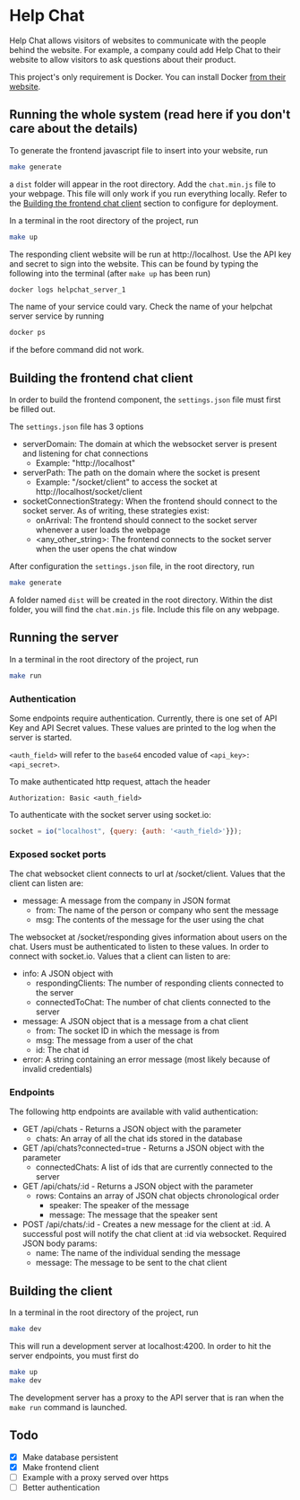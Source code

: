 # Help Chat

Help Chat allows visitors of websites to communicate with the people behind the website. For example, a company could add Help Chat to their website to allow visitors to ask questions about their product.

This project's only requirement is Docker. You can install Docker [from their website](https://www.docker.com/).

## Running the whole system (read here if you don't care about the details)
To generate the frontend javascript file to insert into your website, run
``` bash
make generate
```
a `dist` folder will appear in the root directory. Add the `chat.min.js` file to your webpage. This file will only work if you run everything locally. Refer to the [Building the frontend chat client](#building-the-frontend-chat-client) section to configure for deployment.

In a terminal in the root directory of the project, run
``` bash
make up
```
The responding client website will be run at http://localhost. Use the API key and secret to sign into the website. This can be found by typing the following into the terminal (after `make up` has been run)
``` bash
docker logs helpchat_server_1
```
The name of your service could vary. Check the name of your helpchat server service by running
``` bash
docker ps
```
if the before command did not work.

## Building the frontend chat client
In order to build the frontend component, the `settings.json` file must first be filled out.

The `settings.json` file has 3 options
- serverDomain: The domain at which the websocket server is present and listening for chat connections
  - Example: "http://localhost"
- serverPath: The path on the domain where the socket is present
  - Example: "/socket/client" to access the socket at http://localhost/socket/client
- socketConnectionStrategy: When the frontend should connect to the socket server. As of writing, these strategies exist:
  - onArrival: The frontend should connect to the socket server whenever a user loads the webpage
  - <any_other_string>: The frontend connects to the socket server when the user opens the chat window

After configuration the `settings.json` file, in the root directory, run
``` bash
make generate
```
A folder named `dist` will be created in the root directory. Within the dist folder, you will find the `chat.min.js` file. Include this file on any webpage.

## Running the server
In a terminal in the root directory of the project, run
``` bash
make run
```

### Authentication

Some endpoints require authentication. Currently, there is one set of API Key and API Secret values. These values are printed to the log when the server is started.

`<auth_field>` will refer to the `base64` encoded value of `<api_key>:<api_secret>`.

To make authenticated http request, attach the header
```
Authorization: Basic <auth_field>
```

To authenticate with the socket server using socket.io:
``` javascript
socket = io("localhost", {query: {auth: '<auth_field>'}});
```

### Exposed socket ports

The chat websocket client connects to url at /socket/client. Values that the client can listen are:
- message: A message from the company in JSON format
  - from: The name of the person or company who sent the message
  - msg: The contents of the message for the user using the chat

The websocket at /socket/responding gives information about users on the chat. Users must be authenticated to listen to these values. In order to connect with socket.io. Values that a client can listen to are:
- info: A JSON object with
  - respondingClients: The number of responding clients connected to the server
  - connectedToChat: The number of chat clients connected to the server
- message: A JSON object that is a message from a chat client
  - from: The socket ID in which the message is from
  - msg: The message from a user of the chat
  - id: The chat id
- error: A string containing an error message (most likely because of invalid credentials)

### Endpoints
The following http endpoints are available with valid authentication:
- GET /api/chats - Returns a JSON object with the parameter
  - chats: An array of all the chat ids stored in the database
- GET /api/chats?connected=true - Returns a JSON object with the parameter
  - connectedChats: A list of ids that are currently connected to the server
- GET /api/chats/:id - Returns a JSON object with the parameter
  - rows: Contains an array of JSON chat objects chronological order
    - speaker: The speaker of the message
    - message: The message that the speaker sent
- POST /api/chats/:id - Creates a new message for the client at :id. A successful post will notify the chat client at :id via websocket. Required JSON body params:
  - name: The name of the individual sending the message
  - message: The message to be sent to the chat client

## Building the client
In a terminal in the root directory of the project, run
``` bash
make dev
```
This will run a development server at localhost:4200. In order to hit the server endpoints, you must first do
``` bash
make up
make dev
```
The development server has a proxy to the API server that is ran when the `make run` command is launched.

## Todo
- [X] Make database persistent
- [X] Make frontend client
- [ ] Example with a proxy served over https
- [ ] Better authentication
